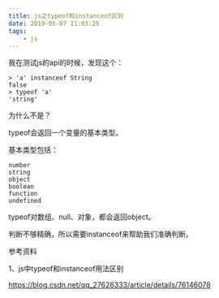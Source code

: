 ```yaml
---
title: js之typeof和instanceof区别
date: 2019-05-07 11:03:25
tags:
	- js
---
```




我在测试js的api的时候，发现这个：

```
> 'a' instanceof String
false
> typeof 'a'
'string'
```

为什么不是？

typeof会返回一个变量的基本类型。

基本类型包括：

```
number
string
object
boolean
function
undefined
```

typeof对数组、null、对象，都会返回object。

判断不够精确，所以需要instanceof来帮助我们准确判断。



参考资料

1、js中typeof和instanceof用法区别

https://blog.csdn.net/qq_27626333/article/details/76146078